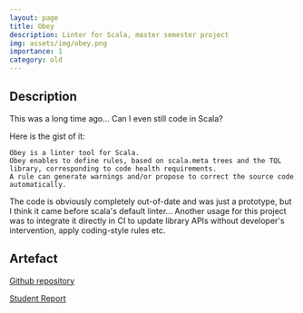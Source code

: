 ```yaml
---
layout: page
title: Obey
description: Linter for Scala, master semester project 
img: assets/img/obey.png
importance: 1
category: old 
---
```


## Description 

This was a long time ago... Can I even still code in Scala?

Here is the gist of it:

```
Obey is a linter tool for Scala.
Obey enables to define rules, based on scala.meta trees and the TQL library, corresponding to code health requirements.
A rule can generate warnings and/or propose to correct the source code automatically.
```

The code is obviously completely out-of-date and was just a prototype, but I think it came before scala's default linter...
Another usage for this project was to integrate it directly in CI to update library APIs without developer's intervention, apply coding-style rules etc.

## Artefact

<a href='https://github.com/aghosn/Obey'>Github repository</a>

<a href='https://infoscience.epfl.ch/record/204804?ln=en'>Student Report</a>
